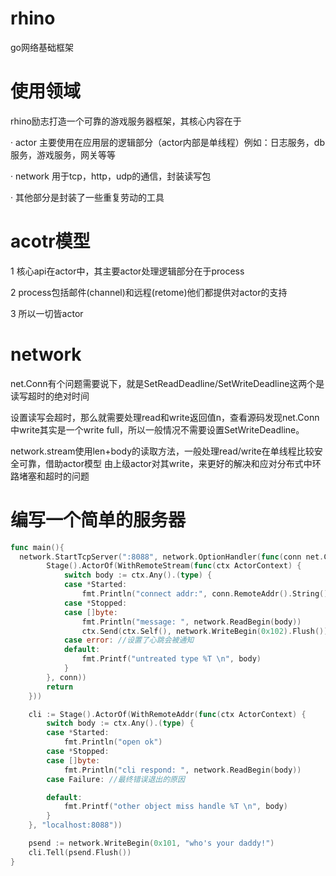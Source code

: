 # rhino
go网络基础框架
# 使用领域
rhino励志打造一个可靠的游戏服务器框架，其核心内容在于

· actor 主要使用在应用层的逻辑部分（actor内部是单线程）例如：日志服务，db服务，游戏服务，网关等等

· network 用于tcp，http，udp的通信，封装读写包

· 其他部分是封装了一些重复劳动的工具

# acotr模型
1 核心api在actor中，其主要actor处理逻辑部分在于process

2 process包括邮件(channel)和远程(retome)他们都提供对actor的支持

3 所以一切皆actor


# network
net.Conn有个问题需要说下，就是SetReadDeadline/SetWriteDeadline这两个是读写超时的绝对时间

设置读写会超时，那么就需要处理read和write返回值n，查看源码发现net.Conn中write其实是一个write full，所以一般情况不需要设置SetWriteDeadline。

network.stream使用len+body的读取方法，一般处理read/write在单线程比较安全可靠，借助actor模型 由上级actor对其write，来更好的解决和应对分布式中环路堵塞和超时的问题



# 编写一个简单的服务器
```go
func main(){
  network.StartTcpServer(":8088", network.OptionHandler(func(conn net.Conn) (err error) {
		Stage().ActorOf(WithRemoteStream(func(ctx ActorContext) {
			switch body := ctx.Any().(type) {
			case *Started:
				fmt.Println("connect addr:", conn.RemoteAddr().String())
			case *Stopped:
			case []byte:
				fmt.Println("message: ", network.ReadBegin(body))
				ctx.Send(ctx.Self(), network.WriteBegin(0x102).Flush())
			case error: //设置了心跳会被通知
			default:
				fmt.Printf("untreated type %T \n", body)
			}
		}, conn))
		return
	}))

	cli := Stage().ActorOf(WithRemoteAddr(func(ctx ActorContext) {
		switch body := ctx.Any().(type) {
		case *Started:
			fmt.Println("open ok")
		case *Stopped:
		case []byte:
			fmt.Println("cli respond: ", network.ReadBegin(body))
		case Failure: //最终错误退出的原因

		default:
			fmt.Printf("other object miss handle %T \n", body)
		}
	}, "localhost:8088"))

	psend := network.WriteBegin(0x101, "who's your daddy!")
	cli.Tell(psend.Flush())
}
```
